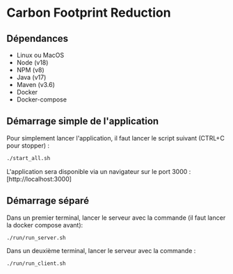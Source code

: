 # Carbon Footprint Reduction 

## Dépendances

- Linux ou MacOS
- Node (v18)
- NPM (v8)
- Java (v17)
- Maven (v3.6)
- Docker 
- Docker-compose


## Démarrage simple de l'application

Pour simplement lancer l'application, il faut lancer le script suivant (CTRL+C pour stopper) :

```bash
./start_all.sh
```

L'application sera disponible via un navigateur sur le port 3000 : [http://localhost:3000]

## Démarrage séparé

Dans un premier terminal, lancer le serveur avec la commande (il faut lancer la docker compose avant):

```bash
./run/run_server.sh
```

Dans un deuxième terminal, lancer le serveur avec la commande :

```bash
./run/run_client.sh
```